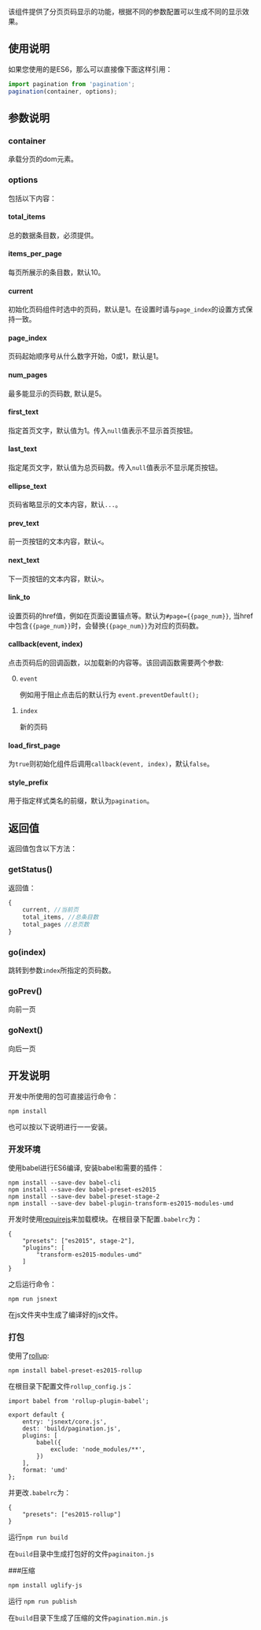 
该组件提供了分页页码显示的功能，根据不同的参数配置可以生成不同的显示效果。

## 使用说明

如果您使用的是ES6，那么可以直接像下面这样引用：

```js
import pagination from 'pagination'; 
pagination(container, options);
```

## 参数说明

### container

承载分页的dom元素。

### options

包括以下内容：

#### total_items

总的数据条目数，必须提供。

#### items_per_page

每页所展示的条目数，默认10。

#### current

初始化页码组件时选中的页码，默认是1。在设置时请与`page_index`的设置方式保持一致。

#### page_index

页码起始顺序号从什么数字开始，0或1，默认是1。

#### num_pages

最多能显示的页码数, 默认是5。

#### first_text

指定首页文字，默认值为1。传入`null`值表示不显示首页按钮。

#### last_text

指定尾页文字，默认值为总页码数。传入`null`值表示不显示尾页按钮。

#### ellipse_text

页码省略显示的文本内容，默认`...`。

#### prev_text

前一页按钮的文本内容，默认`<`。

#### next_text

下一页按钮的文本内容，默认`>`。

#### link_to

设置页码的href值，例如在页面设置锚点等。默认为`#page={{page_num}}`, 当href中包含`{{page_num}}`时，会替换`{{page_num}}`为对应的页码数。

#### callback(event, index)

点击页码后的回调函数，以加载新的内容等。该回调函数需要两个参数:

0. `event`
    
    例如用于阻止点击后的默认行为 `event.preventDefault();`

0. `index`

    新的页码

#### load_first_page

为`true`则初始化组件后调用`callback(event, index)`，默认`false`。

#### style_prefix

用于指定样式类名的前缀，默认为`pagination`。

## 返回值

返回值包含以下方法：

### getStatus()

返回值：

```js
{
    current, //当前页
    total_items, //总条目数
    total_pages //总页数
}
```

### go(index)

跳转到参数`index`所指定的页码数。

### goPrev()

向前一页

### goNext()

向后一页

## 开发说明

开发中所使用的包可直接运行命令：
```
npm install
```
也可以按以下说明进行一一安装。

### 开发环境

使用babel进行ES6编译, 安装babel和需要的插件：
```
npm install --save-dev babel-cli
npm install --save-dev babel-preset-es2015
npm install --save-dev babel-preset-stage-2
npm install --save-dev babel-plugin-transform-es2015-modules-umd
```
开发时使用[requirejs](https://github.com/requirejs/requirejs)来加载模块。在根目录下配置`.babelrc`为：
```
{
    "presets": ["es2015", stage-2"],
    "plugins": [
        "transform-es2015-modules-umd"
    ]
}
```
之后运行命令：
```
npm run jsnext
```
在js文件夹中生成了编译好的js文件。

### 打包
使用了[rollup](https://github.com/rollup/rollup):
```
npm install babel-preset-es2015-rollup
```
在根目录下配置文件`rollup_config.js`：
```
import babel from 'rollup-plugin-babel';

export default {
    entry: 'jsnext/core.js',
    dest: 'build/pagination.js',
    plugins: [
        babel({
            exclude: 'node_modules/**',
        })
    ],
    format: 'umd'
};
```
并更改`.babelrc`为：
```
{
    "presets": ["es2015-rollup"]
}
```
运行`npm run build`

在`build`目录中生成打包好的文件`paginaiton.js`

###压缩
```
npm install uglify-js
```
运行 `npm run publish`

在`build`目录下生成了压缩的文件`pagination.min.js`



